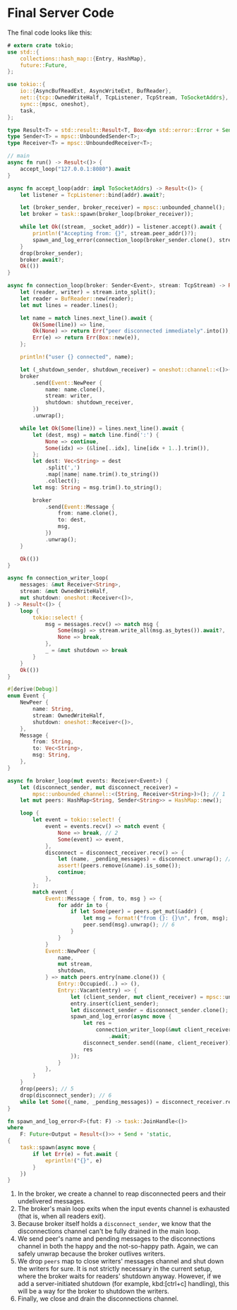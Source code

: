 # Final Server Code

The final code looks like this:

```rust
# extern crate tokio;
use std::{
    collections::hash_map::{Entry, HashMap},
    future::Future,
};

use tokio::{
    io::{AsyncBufReadExt, AsyncWriteExt, BufReader},
    net::{tcp::OwnedWriteHalf, TcpListener, TcpStream, ToSocketAddrs},
    sync::{mpsc, oneshot},
    task,
};

type Result<T> = std::result::Result<T, Box<dyn std::error::Error + Send + Sync>>;
type Sender<T> = mpsc::UnboundedSender<T>;
type Receiver<T> = mpsc::UnboundedReceiver<T>;

// main
async fn run() -> Result<()> {
    accept_loop("127.0.0.1:8080").await
}

async fn accept_loop(addr: impl ToSocketAddrs) -> Result<()> {
    let listener = TcpListener::bind(addr).await?;

    let (broker_sender, broker_receiver) = mpsc::unbounded_channel();
    let broker = task::spawn(broker_loop(broker_receiver));

    while let Ok((stream, _socket_addr)) = listener.accept().await {
        println!("Accepting from: {}", stream.peer_addr()?);
        spawn_and_log_error(connection_loop(broker_sender.clone(), stream));
    }
    drop(broker_sender);
    broker.await?;
    Ok(())
}

async fn connection_loop(broker: Sender<Event>, stream: TcpStream) -> Result<()> {
    let (reader, writer) = stream.into_split();
    let reader = BufReader::new(reader);
    let mut lines = reader.lines();

    let name = match lines.next_line().await {
        Ok(Some(line)) => line,
        Ok(None) => return Err("peer disconnected immediately".into()),
        Err(e) => return Err(Box::new(e)),
    };

    println!("user {} connected", name);

    let (_shutdown_sender, shutdown_receiver) = oneshot::channel::<()>();
    broker
        .send(Event::NewPeer {
            name: name.clone(),
            stream: writer,
            shutdown: shutdown_receiver,
        })
        .unwrap();

    while let Ok(Some(line)) = lines.next_line().await {
        let (dest, msg) = match line.find(':') {
            None => continue,
            Some(idx) => (&line[..idx], line[idx + 1..].trim()),
        };
        let dest: Vec<String> = dest
            .split(',')
            .map(|name| name.trim().to_string())
            .collect();
        let msg: String = msg.trim().to_string();

        broker
            .send(Event::Message {
                from: name.clone(),
                to: dest,
                msg,
            })
            .unwrap();
    }

    Ok(())
}

async fn connection_writer_loop(
    messages: &mut Receiver<String>,
    stream: &mut OwnedWriteHalf,
    mut shutdown: oneshot::Receiver<()>,
) -> Result<()> {
    loop {
        tokio::select! {
            msg = messages.recv() => match msg {
                Some(msg) => stream.write_all(msg.as_bytes()).await?,
                None => break,
            },
            _ = &mut shutdown => break
        }
    }
    Ok(())
}

#[derive(Debug)]
enum Event {
    NewPeer {
        name: String,
        stream: OwnedWriteHalf,
        shutdown: oneshot::Receiver<()>,
    },
    Message {
        from: String,
        to: Vec<String>,
        msg: String,
    },
}

async fn broker_loop(mut events: Receiver<Event>) {
    let (disconnect_sender, mut disconnect_receiver) =
        mpsc::unbounded_channel::<(String, Receiver<String>)>(); // 1
    let mut peers: HashMap<String, Sender<String>> = HashMap::new();

    loop {
        let event = tokio::select! {
            event = events.recv() => match event {
                None => break, // 2
                Some(event) => event,
            },
            disconnect = disconnect_receiver.recv() => {
                let (name, _pending_messages) = disconnect.unwrap(); // 3
                assert!(peers.remove(&name).is_some());
                continue;
            },
        };
        match event {
            Event::Message { from, to, msg } => {
                for addr in to {
                    if let Some(peer) = peers.get_mut(&addr) {
                        let msg = format!("from {}: {}\n", from, msg);
                        peer.send(msg).unwrap(); // 6
                    }
                }
            }
            Event::NewPeer {
                name,
                mut stream,
                shutdown,
            } => match peers.entry(name.clone()) {
                Entry::Occupied(..) => (),
                Entry::Vacant(entry) => {
                    let (client_sender, mut client_receiver) = mpsc::unbounded_channel();
                    entry.insert(client_sender);
                    let disconnect_sender = disconnect_sender.clone();
                    spawn_and_log_error(async move {
                        let res =
                            connection_writer_loop(&mut client_receiver, &mut stream, shutdown)
                                .await;
                        disconnect_sender.send((name, client_receiver)).unwrap(); // 4
                        res
                    });
                }
            },
        }
    }
    drop(peers); // 5
    drop(disconnect_sender); // 6
    while let Some((_name, _pending_messages)) = disconnect_receiver.recv().await {}
}

fn spawn_and_log_error<F>(fut: F) -> task::JoinHandle<()>
where
    F: Future<Output = Result<()>> + Send + 'static,
{
    task::spawn(async move {
        if let Err(e) = fut.await {
            eprintln!("{}", e)
        }
    })
}
```

1. In the broker, we create a channel to reap disconnected peers and their undelivered messages.
2. The broker's main loop exits when the input events channel is exhausted (that is, when all readers exit).
3. Because broker itself holds a `disconnect_sender`, we know that the disconnections channel can't be fully drained in the main loop.
4. We send peer's name and pending messages to the disconnections channel in both the happy and the not-so-happy path.
   Again, we can safely unwrap because the broker outlives writers.
5. We drop `peers` map to close writers' messages channel and shut down the writers for sure.
   It is not strictly necessary in the current setup, where the broker waits for readers' shutdown anyway.
   However, if we add a server-initiated shutdown (for example, kbd:[ctrl+c] handling), this will be a way for the broker to shutdown the writers.
6. Finally, we close and drain the disconnections channel.
